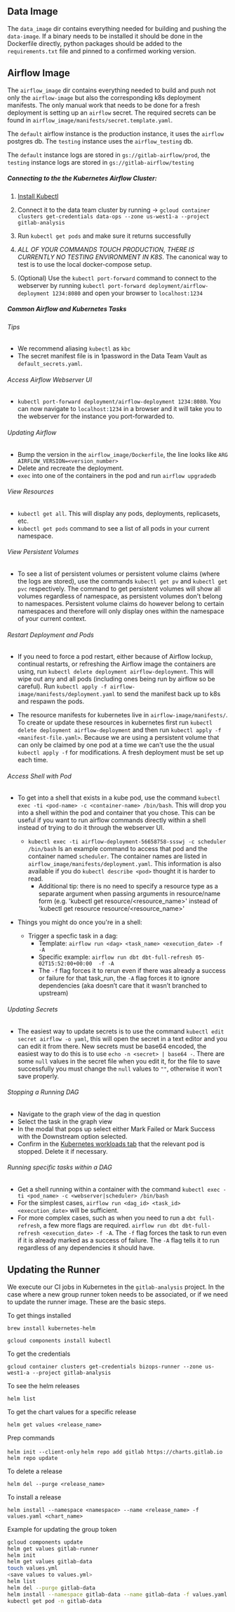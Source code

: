 ## Data Image

The `data_image` dir contains everything needed for building and pushing the `data-image`. If a binary needs to be installed it should be done in the Dockerfile directly, python packages should be added to the `requirements.txt` file and pinned to a confirmed working version.


## Airflow Image

The `airflow_image` dir contains everything needed to build and push not only the `airflow-image` but also the corresponding k8s deployment manifests. The only manual work that needs to be done for a fresh deployment is setting up an `airflow` secret. The required secrets can be found in `airflow_image/manifests/secret.template.yaml`.  

The `default` airflow instance is the production instance, it uses the `airflow` postgres db. The `testing` instance uses the `airflow_testing` db.  

The `default` instance logs are stored in `gs://gitlab-airflow/prod`, the `testing` instance logs are stored in `gs://gitlab-airflow/testing`
##### Connecting to the the Kubernetes Airflow Cluster:

1. [Install Kubectl](https://kubernetes.io/docs/tasks/tools/install-kubectl/#install-with-homebrew-on-macos)

2.  Connect it to the data team cluster by running -> `gcloud container clusters get-credentials data-ops --zone us-west1-a --project gitlab-analysis`

3.  Run `kubectl get pods` and make sure it returns successfully 

4. *ALL OF YOUR COMMANDS TOUCH PRODUCTION, THERE IS CURRENTLY NO TESTING ENVIRONMENT IN K8S*. The canonical way to test is to use the local docker-compose setup.

4. (Optional) Use the `kubectl port-forward` command to connect to the webserver by running `kubectl port-forward deployment/airflow-deployment 1234:8080` and open your browser to `localhost:1234` 

##### Common Airflow and Kubernetes Tasks

###### Tips
*  We recommend aliasing `kubectl` as `kbc`
*  The secret manifest file is in 1password in the Data Team Vault as `default_secrets.yaml`.

###### Access Airflow Webserver UI
* `kubectl port-forward deployment/airflow-deployment 1234:8080`. You can now navigate to `localhost:1234` in a browser and it will take you to the webserver for the instance you port-forwarded to.

###### Updating Airflow

* Bump the version in the `airflow_image/Dockerfile`, the line looks like `ARG AIRFLOW_VERSION=<version_number>`
* Delete and recreate the deployment.
* `exec` into one of the containers in the pod and run `airflow upgradedb`

###### View Resources
* `kubectl get all`. This will display any pods, deployments, replicasets, etc.
* `kubectl get pods` command to see a list of all pods in your current namespace.

###### View Persistent Volumes
*  To see a list of persistent volumes or persistent volume claims (where the logs are stored), use the commands `kubectl get pv` and `kubectl get pvc` respectively. The command to get persistent volumes will show all volumes regardless of namespace, as persistent volumes don't belong to namespaces. Persistent volume claims do however belong to certain namespaces and therefore will only display ones within the namespace of your current context.

###### Restart Deployment and Pods
* If you need to force a pod restart, either because of Airflow lockup, continual restarts, or refreshing the Airflow image the containers are using, run `kubectl delete deployment airflow-deployment`. This will wipe out any and all pods (including ones being run by airflow so be careful). Run `kubectl apply -f airflow-image/manifests/deployment.yaml` to send the manifest back up to k8s and respawn the pods.

* The resource manifests for kubernetes live in `airflow-image/manifests/`. To create or update these resources in kubernetes first run `kubectl delete deployment airflow-deployment` and then run `kubectl apply -f <manifest-file.yaml>`. Because we are using a persistent volume that can only be claimed by one pod at a time we can't use the the usual `kubectl apply -f` for modifications. A fresh deployment must be set up each time.

###### Access Shell with Pod

-  To get into a shell that exists in a kube pod, use the command `kubectl exec -ti <pod-name> -c <container-name> /bin/bash`. This will drop you into a shell within the pod and container that you chose. This can be useful if you want to run airflow commands directly within a shell instead of trying to do it through the webserver UI.
  
    - `kubectl exec -ti airflow-deployment-56658758-ssswj -c scheduler /bin/bash` Is an example command to access that pod and the container named `scheduler`. The container names are listed in `airflow_image/manifests/deployment.yaml`. This information is also available if you do `kubectl describe <pod>` thought it is harder to read.
      - Additional tip: there is no need to specify a resource type as a separate argument when passing arguments in resource/name form (e.g. 'kubectl get resource/<resource_name>' instead of 'kubectl get resource resource/<resource_name>'

- Things you might do once you're in a shell:

  - Trigger a specfic task in a dag: 
    - Template: `airflow run <dag> <task_name> <execution_date> -f -A` 
    - Specific example: `airflow run dbt dbt-full-refresh 05-02T15:52:00+00:00  -f -A`
    - The `-f` flag forces it to rerun even if there was already a success or failure for that task_run, the `-A` flag forces it to ignore dependencies (aka doesn’t care that it wasn’t branched to upstream)

###### Updating Secrets
-  The easiest way to update secrets is to use the command `kubectl edit secret airflow -o yaml`, this will open the secret in a text editor and you can edit it from there. New secrets must be base64 encoded, the easiest way to do this is to use `echo -n <secret> | base64 -`. There are some `null` values in the secret file when you edit it, for the file to save successfully you must change the `null` values to `""`, otherwise it won't save properly.

###### Stopping a Running DAG
* Navigate to the graph view of the dag in question
* Select the task in the graph view
* In the modal that pops up select either Mark Failed or Mark Success with the Downstream option selected.
* Confirm in the [Kubernetes workloads tab](https://console.cloud.google.com/kubernetes/workload?project=gitlab-analysis&workload_list_tablesize=50) that the relevant pod is stopped. Delete it if necessary.

###### Running specific tasks within a DAG

* Get a shell running within a container with the command `kubectl exec -ti <pod_name> -c <webserver|scheduler> /bin/bash`
* For the simplest cases, `airflow run <dag_id> <task_id> <execution_date>` will be sufficient.
* For more complex cases, such as when you need to run a `dbt full-refresh`, a few more flags are required. `airflow run dbt dbt-full-refresh <execution_date> -f -A`. The `-f` flag forces the task to run even if it is already marked as a success of failure. The `-A` flag tells it to run regardless of any dependencies it should have.

## Updating the Runner

We execute our CI jobs in Kubernetes in the `gitlab-analysis` project. In the case where a new group runner token needs to be associated, or if we need to update the runner image. These are the basic steps.

To get things installed

`brew install kubernetes-helm`

 `gcloud components install kubectl`

To get the credentials 

`gcloud container clusters get-credentials bizops-runner --zone us-west1-a --project gitlab-analysis`

To see the helm releases

`helm list`

To get the chart values for a specific release

`helm get values <release_name>`

Prep commands

`helm init --client-only`
`helm repo add gitlab https://charts.gitlab.io`
`helm repo update`

To delete a release

`helm del --purge <release_name>`

To install a release

`helm install --namespace <namespace> --name <release_name> -f values.yaml <chart_name>`

Example for updating the group token 

```bash
gcloud components update
helm get values gitlab-runner
helm init
helm get values gitlab-data
touch values.yml
<save values to values.yml>
helm list
helm del --purge gitlab-data
helm install --namespace gitlab-data --name gitlab-data -f values.yaml gitlab/gitlab-runner
kubectl get pod -n gitlab-data
```
